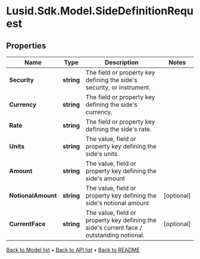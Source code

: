 # Lusid.Sdk.Model.SideDefinitionRequest

## Properties

Name | Type | Description | Notes
------------ | ------------- | ------------- | -------------
**Security** | **string** | The field or property key defining the side&#39;s security, or instrument. | 
**Currency** | **string** | The field or property key defining the side&#39;s currency. | 
**Rate** | **string** | The field or property key defining the side&#39;s rate. | 
**Units** | **string** | The value, field or property key defining the side&#39;s units. | 
**Amount** | **string** | The value, field or property key defining the side&#39;s amount | 
**NotionalAmount** | **string** | The value, field or property key defining the side&#39;s notional amount | [optional] 
**CurrentFace** | **string** | The value, field or property key defining the side&#39;s current face / outstanding notional. | [optional] 

[Back to Model list](../README.md#documentation-for-models) &#8226; [Back to API list](../README.md#documentation-for-api-endpoints) &#8226; [Back to README](../README.md)

